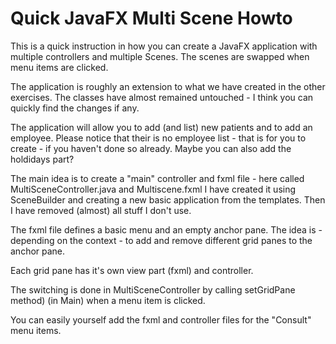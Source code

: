 


# Quick JavaFX Multi Scene Howto

This is a quick instruction in how you can create a JavaFX application with multiple controllers and multiple Scenes.
The scenes are swapped when menu items are clicked.

The application is roughly an extension to what we have created in the other exercises.
The classes have almost remained untouched - I think you can quickly find the changes if any.

The application will allow you to add (and list) new patients and to add an employee. Please notice that
their is no employee list - that is for you to create - if you haven't done so already. Maybe you can also add the holdidays part?

The main idea is to create a "main" controller and fxml file - here called MultiSceneController.java and Multiscene.fxml
I have created it using SceneBuilder and creating a new basic application from the templates.
Then I have removed (almost) all stuff I don't use.


The fxml file defines a basic menu and an empty anchor pane.
The idea is - depending on the context - to add and remove different grid panes to the anchor pane.

Each grid pane has it's own view part (fxml) and controller.


The switching is done in MultiSceneController by calling setGridPane method) (in Main) when a menu item is clicked.

You can easily yourself add the fxml and controller files for the "Consult" menu items.







